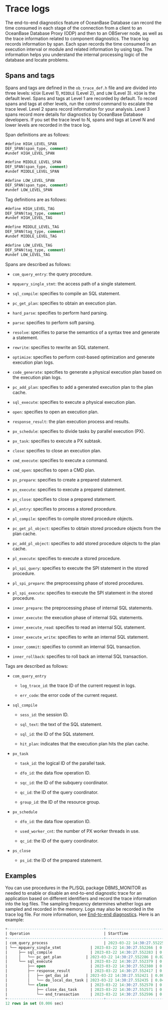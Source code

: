 # Trace logs

The end-to-end diagnostics feature of OceanBase Database can record the time consumed in each stage of the connection from a client to an OceanBase Database Proxy (ODP) and then to an OBServer node, as well as the trace information related to component diagnostics. The trace log records information by span. Each span records the time consumed in an execution interval or module and related information by using tags. The information helps you understand the internal processing logic of the database and locate problems.

## Spans and tags

Spans and tags are defined in the `ob_trace_def.h` file and are divided into three levels: `HIGH` (Level 1), `MIDDLE` (Level 2), and `LOW` (Level 3). `HIGH` is the default level. Spans and tags at Level 1 are recorded by default. To record spans and tags at other levels, run the control command to escalate the trace level. Level 2 spans record information for your analysis. Level 3 spans record more details for diagnostics by OceanBase Database developers. If you set the trace level to N, spans and tags at Level N and lower levels are recorded in the trace log.

Span definitions are as follows:

```sql
#define HIGH_LEVEL_SPAN
DEF_SPAN(span_type, comment)
#undef HIGH_LEVEL_SPAN

#define MIDDLE_LEVEL_SPAN
DEF_SPAN(span_type, comment)
#undef MIDDLE_LEVEL_SPAN

#define LOW_LEVEL_SPAN
DEF_SPAN(span_type, comment)
#undef LOW_LEVEL_SPAN
```

Tag definitions are as follows:

```sql
#define HIGH_LEVEL_TAG
DEF_SPAN(tag_type, comment)
#undef HIGH_LEVEL_TAG

#define MIDDLE_LEVEL_TAG
DEF_SPAN(tag_type, comment)
#undef MIDDLE_LEVEL_TAG

#define LOW_LEVEL_TAG
DEF_SPAN(tag_type, comment)
#undef LOW_LEVEL_TAG
```

Spans are described as follows:

* `com_query_entry`: the query procedure.

* `mpquery_single_stmt`: the access path of a single statement.

* `sql_compile`: specifies to compile an SQL statement.

* `pc_get_plan`: specifies to obtain an execution plan.

* `hard_parse`: specifies to perform hard parsing.

* `parse`: specifies to perform soft parsing.

* `resolve`: specifies to parse the semantics of a syntax tree and generate a statement.

* `rewrite`: specifies to rewrite an SQL statement.

* `optimize`: specifies to perform cost-based optimization and generate execution plan logs.

* `code_generate`: specifies to generate a physical execution plan based on the execution plan logs.

* `pc_add_plan`: specifies to add a generated execution plan to the plan cache.

* `sql_execute`: specifies to execute a physical execution plan.

* `open`: specifies to open an execution plan.

* `response_result`: the plan execution process and results.

* `px_schedule`: specifies to divide tasks by parallel execution (PX).

* `px_task`: specifies to execute a PX subtask.

* `close`: specifies to close an execution plan.

* `cmd_execute`: specifies to execute a command.

* `cmd_open`: specifies to open a CMD plan.

* `ps_prepare`: specifies to create a prepared statement.

* `ps_execute`: specifies to execute a prepared statement.

* `ps_close`: specifies to close a prepared statement.

* `pl_entry`: specifies to process a stored procedure.

* `pl_compile`: specifies to compile stored procedure objects.

* `pc_get_pl_object`: specifies to obtain stored procedure objects from the plan cache.

* `pc_add_pl_object`: specifies to add stored procedure objects to the plan cache.

* `pl_execute`: specifies to execute a stored procedure.

* `pl_spi_query`: specifies to execute the SPI statement in the stored procedure.

* `pl_spi_prepare`: the preprocessing phase of stored procedures.

* `pl_spi_execute`: specifies to execute the SPI statement in the stored procedure.

* `inner_prepare`: the preprocessing phase of internal SQL statements.

* `inner_execute`: the execution phase of internal SQL statements.

* `inner_execute_read`: specifies to read an internal SQL statement.

* `inner_execute_write`: specifies to write an internal SQL statement.

* `inner_commit`: specifies to commit an internal SQL transaction.

* `inner_rollback`: specifies to roll back an internal SQL transaction.

Tags are described as follows:

* `com_query_entry`

   * `log_trace_id`: the trace ID of the current request in logs.

   * `err_code`: the error code of the current request.

* `sql_compile`

   * `sess_id`: the session ID.

   * `sql_text`: the text of the SQL statement.

   * `sql_id`: the ID of the SQL statement.

   * `hit_plan`: indicates that the execution plan hits the plan cache.

* `px_task`

   * `task_id`: the logical ID of the parallel task.

   * `dfo_id`: the data flow operation ID.

   * `sqc_id`: the ID of the subquery coordinator.

   * `qc_id`: the ID of the query coordinator.

   * `group_id`: the ID of the resource group.

* `px_schedule`

   * `dfo_id`: the data flow operation ID.

   * `used_worker_cnt`: the number of PX worker threads in use.

   * `qc_id`: the ID of the query coordinator.

* `ps_close`

   * `ps_id`: the ID of the prepared statement.

## Examples

You can use procedures in the PL/SQL package DBMS_MONITOR as needed to enable or disable an end-to-end diagnostic trace for an application based on different identifiers and record the trace information into the log files. The sampling frequency determines whether logs are sampled and recorded in the memory. Logs may also be recorded in the trace log file. For more information, see [End-to-end diagnostics](../../../../600.manage/900.daily-inspection/900.full-link-detection/100.full-link-diagnosis-overview.md).
Here is an example:

```sql
+-------------------------------------------+----------------------------+------------+
| Operation                                 | StartTime                  | ElapseTime |
+-------------------------------------------+----------------------------+------------+
| com_query_process                         | 2023-03-22 14:30:27.552259 | 0.405 ms   |
| └── mpquery_single_stmt             | 2023-03-22 14:30:27.552266 | 0.386 ms   |
|     ├── sql_compile                 | 2023-03-22 14:30:27.552283 | 0.083 ms   |
|     │   └── pc_get_plan           | 2023-03-22 14:30:27.552286 | 0.025 ms   |
|     └── sql_execute                 | 2023-03-22 14:30:27.552379 | 0.242 ms   |
|         ├── open                    | 2023-03-22 14:30:27.552380 | 0.024 ms   |
|         ├── response_result         | 2023-03-22 14:30:27.552417 | 0.140 ms   |
|         │   ├── get_das_id        | 2023-03-22 14:30:27.552421 | 0.000 ms   |
|         │   └── do_local_das_task | 2023-03-22 14:30:27.552435 | 0.049 ms   |
|         └── close                   | 2023-03-22 14:30:27.552570 | 0.039 ms   |
|             ├── close_das_task      | 2023-03-22 14:30:27.552571 | 0.012 ms   |
|             └── end_transaction     | 2023-03-22 14:30:27.552596 | 0.003 ms   |
+-------------------------------------------+----------------------------+------------+
12 rows in set (0.006 sec)
```

